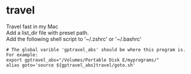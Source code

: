# travel
Travel fast in my Mac  
Add a list_dir file with preset path.  
Add the following shell script to '\~/.zshrc' or '\~/.bashrc'  

```shell
# The global varible 'gptravel_abs' should be where this program is. For example:
export gptravel_abs="/Volumes/Portable Disk E/myprograms/"  
alias goto='source ${gptravel_abs}travel/goto.sh'  
```

